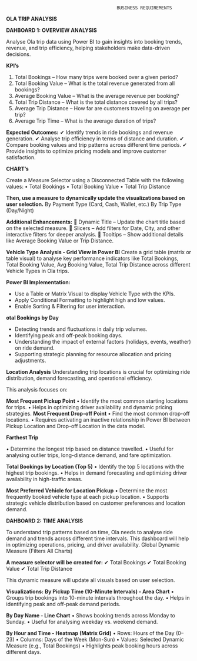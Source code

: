                                               BUSINESS REQUIREMENTS


**OLA TRIP ANALYSIS**

**DAHBOARD 1: OVERVIEW ANALYSIS**

Analyse Ola trip data using Power BI to gain insights into booking trends, revenue, and trip efficiency, 
helping stakeholders make data-driven decisions.

**KPI’s**
1.  Total Bookings – How many trips were booked over a given period?
2.  Total Booking Value – What is the total revenue generated from all bookings?
3.  Average Booking Value – What is the average revenue per booking?
4.  Total Trip Distance – What is the total distance covered by all trips?
5.  Average Trip Distance – How far are customers traveling on average per trip?
6.  Average Trip Time – What is the average duration of trips?

**Expected Outcomes:**
✔ Identify trends in ride bookings and revenue generation.
✔ Analyse trip efficiency in terms of distance and duration.
✔ Compare booking values and trip patterns across different time periods.
✔ Provide insights to optimize pricing models and improve customer satisfaction.

**CHART’s**

Create a Measure Selector using a Disconnected Table with the following values:
•   Total Bookings
•   Total Booking Value
•   Total Trip Distance

**Then, use a measure to dynamically update the visualizations based on user selection.**
By Payment Type (Card, Cash, Wallet, etc.)
By Trip Type (Day/Night)

**Additional Enhancements:**
   Dynamic Title – Update the chart title based on the selected measure.
   Slicers – Add filters for Date, City, and other interactive filters for deeper analysis.
   Tooltips – Show additional details like Average Booking Value or Trip Distance.

**Vehicle Type Analysis - Grid View in Power BI**
Create a grid table (matrix or table visual) to analyse key performance indicators like Total Bookings, 
Total Booking Value, Avg Booking Value, Total Trip Distance across different Vehicle Types in Ola trips.

**Power BI Implementation:**
-   Use a Table or Matrix Visual to display Vehicle Type with the KPIs.
-   Apply Conditional Formatting to highlight high and low values.
-   Enable Sorting & Filtering for user interaction.

**otal Bookings by Day**
-   Detecting trends and fluctuations in daily trip volumes.
-   Identifying peak and off-peak booking days.
-   Understanding the impact of external factors (holidays, events, weather) on ride demand.
-   Supporting strategic planning for resource allocation and pricing adjustments.

**Location Analysis**
Understanding trip locations is crucial for optimizing ride distribution, demand forecasting, and operational 
efficiency.

This analysis focuses on:

**Most Frequent Pickup Point**
•   Identify the most common starting locations for trips.
•   Helps in optimizing driver availability and dynamic pricing strategies.
**Most Frequent Drop-off Point**
•   Find the most common drop-off locations.
•   Requires activating an inactive relationship in Power BI between Pickup Location and Drop-off Location in the 
    data model.

**Farthest Trip**

•   Determine the longest trip based on distance travelled.
•   Useful for analysing outlier trips, long-distance demand, and fare optimization.

**Total Bookings by Location (Top 5)**
•   Identify the top 5 locations with the highest trip bookings.
•   Helps in demand forecasting and optimizing driver availability in high-traffic areas.

**Most Preferred Vehicle for Location Pickup**
•   Determine the most frequently booked vehicle type at each pickup location.
•   Supports strategic vehicle distribution based on customer preferences and location demand.

**DAHBOARD 2: TIME ANALYSIS**

To understand trip patterns based on time, Ola needs to analyse ride demand and trends across different time
intervals. This dashboard will help in optimizing operations, pricing, and driver availability.
Global Dynamic Measure (Filters All Charts)

**A measure selector will be created for:**
✔ Total Bookings
✔ Total Booking Value
✔ Total Trip Distance 

This dynamic measure will update all visuals based on user selection.

**Visualizations:**
**By Pickup Time (10-Minute Intervals) - Area Chart**
•   Groups trip bookings into 10-minute intervals throughout the day.
•   Helps in identifying peak and off-peak demand periods.

**By Day Name - Line Chart**
•   Shows booking trends across Monday to Sunday.
•   Useful for analysing weekday vs. weekend demand.

**By Hour and Time - Heatmap (Matrix Grid)**
•   Rows: Hours of the Day (0–23)
•   Columns: Days of the Week (Mon-Sun)
•   Values: Selected Dynamic Measure (e.g., Total Bookings)
•   Highlights peak booking hours across different days.







